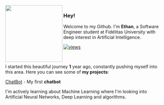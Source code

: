 <img height=180px align="left" src="https://icons.iconarchive.com/icons/artua/star-wars/256/R2D2-icon.png"> 

### Hey!

Welcome to my Github. I'm **Ethan**, a Software Engineer student at Fidélitas University with deep interest in Artificial Intelligence.

[![views](https://komarev.com/ghpvc/?username=3thanF&style=social&color=313131&label=views)](https://github.com/3thanF)

<br>

I started this beautiful journey **1** year ago, constantly pushing myself into this area. Here you can see some of **my projects**:

[ChatBot](https://github.com/3thanF/ChatBot_V1.git) - My first **chatbot**

I'm actively learning about Machine Learning where I'm looking into Artificial Neural Networks, Deep Learning and algorithms.
